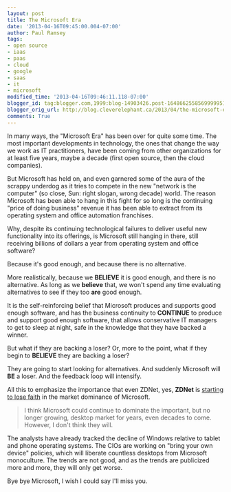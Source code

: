 ```yaml
---
layout: post
title: The Microsoft Era
date: '2013-04-16T09:45:00.004-07:00'
author: Paul Ramsey
tags:
- open source
- iaas
- paas
- cloud
- google
- saas
- it
- microsoft
modified_time: '2013-04-16T09:46:11.118-07:00'
blogger_id: tag:blogger.com,1999:blog-14903426.post-1648662558569999951
blogger_orig_url: http://blog.cleverelephant.ca/2013/04/the-microsoft-era.html
comments: True
---
```


In many ways, the "Microsoft Era" has been over for quite some time. The most important developments in technology, the ones that change the way we work as IT practitioners, have been coming from other organizations for at least five years, maybe a decade (first open source, then the cloud companies).

But Microsoft has held on, and even garnered some of the aura of the scrappy underdog as it tries to compete in the new "network is the computer" (so close, Sun: right slogan, wrong decade) world. The reason Microsoft has been able to hang in this fight for so long is the continuing "price of doing business" revenue it has been able to extract from its operating system and office automation franchises.

Why, despite its continuing technological failures to deliver useful new functionality into its offerings, is Microsoft still hanging in there, still receiving billions of dollars a year from operating system and office software?

Because it's good enough, and because there is no alternative.

More realistically, because we **BELIEVE** it is good enough, and there is no alternative. As long as we **believe** that, we won't spend any time evaluating alternatives to see if they too **are** good enough.

It is the self-reinforcing belief that Microsoft produces and supports good enough software, and has the business continuity to **CONTINUE** to produce and support good enough software, that allows conservative IT managers to get to sleep at night, safe in the knowledge that they have backed a winner.

But what if they are backing a loser? Or, more to the point, what if they begin to **BELIEVE** they are backing a loser?

They are going to start looking for alternatives. And suddenly Microsoft will **BE** a loser. And the feedback loop will intensify.

All this to emphasize the importance that even ZDNet, yes, **ZDNet** is [starting to lose faith](http://www.zdnet.com/windows-its-over-7000013964/) in the market dominance of Microsoft.

> I think Microsoft could continue to dominate the important, but no longer growing, desktop market for years, even decades to come. However, I don't think they will.

The analysts have already tracked the decline of Windows relative to tablet and phone operating systems. The CIOs are working on "bring your own device" policies, which will liberate countless desktops from Microsoft monoculture. The trends are not good, and as the trends are publicized more and more, they will only get worse.

Bye bye Microsoft, I wish I could say I'll miss you.